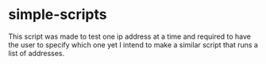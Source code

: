 # simple-scripts

This script was made to test one ip address at a time and required to have the user to specify which one yet I intend to make a similar script that runs a list of addresses.
